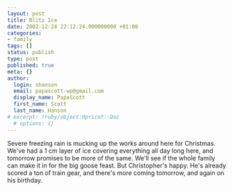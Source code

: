 ```yaml
---
layout: post
title: Blitz Ice
date: 2002-12-24 22:12:24.000000000 +01:00
categories:
- family
tags: []
status: publish
type: post
published: true
meta: {}
author:
  login: shanson
  email: papascott-wp@gmail.com
  display_name: PapaScott
  first_name: Scott
  last_name: Hanson
# excerpt: !ruby/object:Hpricot::Doc
  # options: {}
---
```

<p>Severe freezing rain is mucking up the works around here for Christmas. We've had a 1 cm layer of ice covering everything all day long here, and tomorrow promises to be more of the same. We'll see if the whole family can make it in for the big goose feast. But Christopher's happy. He's already scored a ton of train gear, and there's more coming tomorrow, and again on his birthday.</p>
